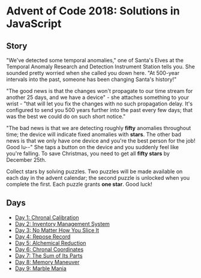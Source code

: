 # Advent of Code 2018: Solutions in JavaScript

## Story

"We've detected some temporal anomalies," one of Santa's Elves at the Temporal Anomaly Research and Detection Instrument Station tells you. She sounded pretty worried when she called you down here. "At 500-year intervals into the past, someone has been changing Santa's history!"

"The good news is that the changes won't propagate to our time stream for another 25 days, and we have a device" - she attaches something to your wrist - "that will let you fix the changes with no such propagation delay. It's configured to send you 500 years further into the past every few days; that was the best we could do on such short notice."

"The bad news is that we are detecting roughly **fifty** anomalies throughout time; the device will indicate fixed anomalies with **stars**. The other bad news is that we only have one device and you're the best person for the job! Good lu--" She taps a button on the device and you suddenly feel like you're falling. To save Christmas, you need to get all **fifty stars** by December 25th.

Collect stars by solving puzzles. Two puzzles will be made available on each day in the advent calendar; the second puzzle is unlocked when you complete the first. Each puzzle grants **one star**. Good luck!

## Days

- [Day 1: Chronal Calibration](day-01/)
- [Day 2: Inventory Management System](day-02/)
- [Day 3: No Matter How You Slice It](day-03/)
- [Day 4: Repose Record](day-04/)
- [Day 5: Alchemical Reduction](day-05/)
- [Day 6: Chronal Coordinates](day-06/)
- [Day 7: The Sum of Its Parts](day-07/)
- [Day 8: Memory Maneuver](day-08/)
- [Day 9: Marble Mania](day-09/)